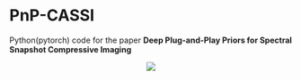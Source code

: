 # PnP-CASSI
Python(pytorch) code for the paper **Deep Plug-and-Play Priors for Spectral Snapshot Compressive Imaging**
<p align="center">
<img src="https://github.com/liuyang12/PnP-SCI/blob/master/results/image/sci_system_demo.jpg?raw=true">
</p>
